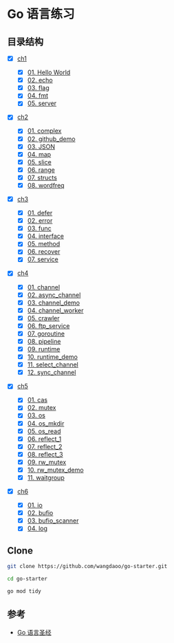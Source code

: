 # Go 语言练习

## 目录结构

- [x] [ch1](./ch1)

  - [x] [01. Hello World](./ch1/hello/helloworld.go)
  - [x] [02. echo](./ch1/echo/index.go)
  - [x] [03. flag](./ch1/flag/main.go)
  - [x] [04. fmt](./ch1/fmt/main.go)
  - [x] [05. server](./ch1/server/index.go)

- [x] [ch2](./ch2)

  - [x] [01. complex](./ch2/complex/main.go)
  - [x] [02. github_demo](./ch2/github/main.go)
  - [x] [03. JSON](./ch2/json/main.go)
  - [x] [04. map](./ch2/map/main.go)
  - [x] [05. slice](./ch2/slice/main.go)
  - [x] [06. range](./ch2/range/main.go)
  - [x] [07. structs](./ch2/structs/main.go)
  - [x] [08. wordfreq](./ch2/wordfreq/main.go)

- [x] [ch3](./ch3)

  - [x] [01. defer](./ch3/defer/main.go)
  - [x] [02. error](./ch3/err/main.go)
  - [x] [03. func](./ch3/func/main.go)
  - [x] [04. interface](./ch3/interface/main.go)
  - [x] [05. method](./ch3/method/main.go)
  - [x] [06. recover](./ch3/recover/main.go)
  - [x] [07. service](./ch3/service/main.go)

- [x] [ch4](./ch4)

  - [x] [01. channel](./ch4/channel/main.go)
  - [x] [02. async_channel](./ch4/async_channel/main.go)
  - [x] [03. channel_demo](./ch4/channel_demo/main.go)
  - [x] [04. channel_worker](./ch4/channel_worker/main.go)
  - [x] [05. crawler](./ch4/crawler/crawler.go)
  - [x] [06. ftp_service](./ch4/ftp_service/main.go)
  - [x] [07. goroutine](./ch4/goroutine/main.go)
  - [x] [08. pipeline](./ch4/pipeline/main.go)
  - [x] [09. runtime](./ch4/runtime/main.go)
  - [x] [10. runtime_demo](./ch4/runtime_demo/main.go)
  - [x] [11. select_channel](./ch4/select_channel/main.go)
  - [x] [12. sync_channel](./ch4/sync_channel/main.go)

- [x] [ch5](./ch5)

  - [x] [01. cas](./ch5/cas/main.go)
  - [x] [02. mutex](./ch5/mutex/main.go)
  - [x] [03. os](./ch5/os/main.go)
  - [x] [04. os_mkdir](./ch5/os_mkdir/main.go)
  - [x] [05. os_read](./ch5/os_read/main.go)
  - [x] [06. reflect_1](./ch5/reflect_1/main.go)
  - [x] [07. reflect_2](./ch5/reflect_2/main.go)
  - [x] [08. reflect_3](./ch5/reflect_3/main.go)
  - [x] [09. rw_mutex](./ch5/rw_mutex/main.go)
  - [x] [10. rw_mutex_demo](./ch5/rw_mutex_demo/main.go)
  - [x] [11. waitgroup](./ch5/waitgroup/main.go)

- [x] [ch6](./ch6)

  - [x] [01. io](./ch6/io/main.go)
  - [x] [02. bufio](./ch6/bufio/main.go)
  - [x] [03. bufio_scanner](./ch6/bufio_scanner/main.go)
  - [x] [04. log](./ch6/log/main.go)

## Clone

```bash
git clone https://github.com/wangdaoo/go-starter.git

cd go-starter

go mod tidy
```

## 参考

- [Go 语言圣经](https://gopl-zh.github.io/)
